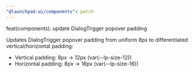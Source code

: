 ```yaml
---
"@launchpad-ui/components": patch
---
```


feat(components): update DialogTrigger popover padding

Updates DialogTrigger popover padding from uniform 8px to differentiated vertical/horizontal padding:
- Vertical padding: 8px → 12px (var(--lp-size-12))
- Horizontal padding: 8px → 16px (var(--lp-size-16))
